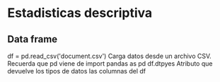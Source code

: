 # Estadisticas descriptiva

## Data frame
df = pd.read_csv('document.csv')    Carga datos desde un archivo CSV. Recuerda que pd viene de import pandas as pd
df.dtpyes                           Atributo que devuelve los tipos de datos las columnas del df
